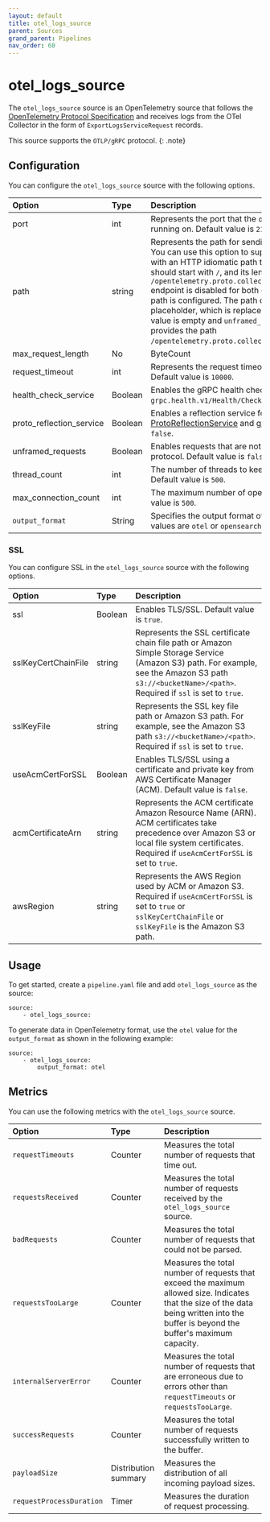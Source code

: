 ```yaml
---
layout: default
title: otel_logs_source 
parent: Sources
grand_parent: Pipelines
nav_order: 60
---
```


# otel_logs_source


The `otel_logs_source` source is an OpenTelemetry source that follows the [OpenTelemetry Protocol Specification](https://github.com/open-telemetry/oteps/blob/master/text/0035-opentelemetry-protocol.md) and receives logs from the OTel Collector in the form of `ExportLogsServiceRequest` records.

This source supports the `OTLP/gRPC` protocol.
{: .note}

## Configuration

You can configure the `otel_logs_source` source with the following options. 

| Option | Type | Description |
| :--- | :--- | :--- |
| port | int | Represents the port that the `otel_logs_source` source is running on. Default value is `21892`. |
| path | string | Represents the path for sending unframed HTTP requests. You can use this option to support an unframed gRPC request with an HTTP idiomatic path to a configurable path. The path should start with `/`, and its length should be at least 1. The `/opentelemetry.proto.collector.logs.v1.LogsService/Export` endpoint is disabled for both gRPC and HTTP requests if the path is configured. The path can contain a `${pipelineName}` placeholder, which is replaced with the pipeline name. If the value is empty and `unframed_requests` is `true`, then the source provides the path `/opentelemetry.proto.collector.logs.v1.LogsService/Export`. |
| max_request_length | No | ByteCount | The maximum number of bytes allowed in the payload of a single gRPC or HTTP request. Default value is `10mb`.
| request_timeout | int | Represents the request timeout duration in milliseconds. Default value is `10000`. |
| health_check_service | Boolean | Enables the gRPC health check service under `grpc.health.v1/Health/Check`. Default value is `false`. |
| proto_reflection_service | Boolean | Enables a reflection service for Protobuf services (see [ProtoReflectionService](https://grpc.github.io/grpc-java/javadoc/io/grpc/protobuf/services/ProtoReflectionService.html) and [gRPC reflection](https://github.com/grpc/grpc-java/blob/master/documentation/server-reflection-tutorial.md)). Default value is `false`. |
| unframed_requests | Boolean | Enables requests that are not framed using the gRPC wire protocol. Default value is `false`. |
| thread_count  | int | The number of threads to keep in the `ScheduledThreadPool`. Default value is `500`. |
| max_connection_count | int | The maximum number of open connections allowed. Default value is `500`. |
| `output_format` | String | Specifies the output format of the generated events. Valid values are `otel` or `opensearch`. Default is `opensearch`. |


### SSL

You can configure SSL in the `otel_logs_source` source with the following options.

| Option | Type | Description |
| :--- | :--- | :--- |
| ssl | Boolean | Enables TLS/SSL. Default value is `true`. |
| sslKeyCertChainFile | string | Represents the SSL certificate chain file path or Amazon Simple Storage Service (Amazon S3) path. For example, see the Amazon S3 path `s3://<bucketName>/<path>`. Required if `ssl` is set to `true`.  |
| sslKeyFile | string | Represents the SSL key file path or Amazon S3 path. For example, see the Amazon S3 path `s3://<bucketName>/<path>`. Required if `ssl` is set to `true`.  |
| useAcmCertForSSL | Boolean | Enables TLS/SSL using a certificate and private key from AWS Certificate Manager (ACM). Default value is `false`. |
| acmCertificateArn | string | Represents the ACM certificate Amazon Resource Name (ARN). ACM certificates take precedence over Amazon S3 or local file system certificates. Required if `useAcmCertForSSL` is set to `true`. |
| awsRegion | string | Represents the AWS Region used by ACM or Amazon S3. Required if `useAcmCertForSSL` is set to `true` or `sslKeyCertChainFile` or `sslKeyFile` is the Amazon S3 path. |

## Usage

To get started, create a `pipeline.yaml` file and add `otel_logs_source` as the source:

```
source:
    - otel_logs_source:
```

To generate data in OpenTelemetry format, use the `otel` value for the `output_format` as shown in the following example:

```
source:
    - otel_logs_source:
        output_format: otel
```

## Metrics

You can use the following metrics with the `otel_logs_source` source.

| Option | Type | Description |
| :--- | :--- | :--- | 
| `requestTimeouts` | Counter | Measures the total number of requests that time out. | 
| `requestsReceived` | Counter | Measures the total number of requests received by the `otel_logs_source` source. |
| `badRequests` | Counter | Measures the total number of requests that could not be parsed. |
| `requestsTooLarge` | Counter | Measures the total number of requests that exceed the maximum allowed size. Indicates that the size of the data being written into the buffer is beyond the buffer's maximum capacity. |
| `internalServerError` | Counter | Measures the total number of requests that are erroneous due to errors other than `requestTimeouts` or `requestsTooLarge`. |
| `successRequests` | Counter | Measures the total number of requests successfully written to the buffer. |
| `payloadSize` | Distribution summary | Measures the distribution of all incoming payload sizes. |
| `requestProcessDuration` | Timer | Measures the duration of request processing. |
